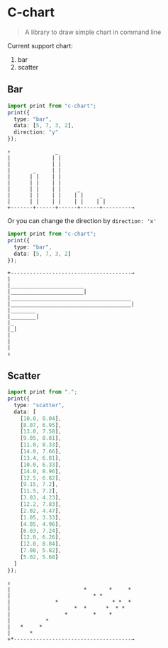 # C-chart

> A library to draw simple chart in command line

Current support chart:

1. bar
2. scatter

## Bar

```typescript
import print from "c-chart";
print({
  type: "bar",
  data: [5, 7, 3, 2],
  direction: "y"
});
```

```
↑              _
|             | |
|             | |
|       _     | |
|      | |    | |
|      | |    | |
|      | |    | |     _
|      | |    | |    | |     _
|      | |    | |    | |    | |
+-------+------+------+------+---------→
```

Or you can change the direction by `direction: 'x'`

```typescript
import print from "c-chart";
print({
  type: "bar",
  data: [5, 7, 3, 2]
});
```

```
+--------------------------------------→
|
|_______________________
|_______________________|
|______________________________________
|______________________________________|
|________
|________|
|_
|_|
|
|
|
↓
```

## Scatter

```typescript
import print from ".";
print({
  type: "scatter",
  data: [
    [10.0, 8.04],
    [8.07, 6.95],
    [13.0, 7.58],
    [9.05, 8.81],
    [11.0, 8.33],
    [14.0, 7.66],
    [13.4, 6.81],
    [10.0, 6.33],
    [14.0, 8.96],
    [12.5, 6.82],
    [9.15, 7.2],
    [11.5, 7.2],
    [3.03, 4.23],
    [12.2, 7.83],
    [2.02, 4.47],
    [1.05, 3.33],
    [4.05, 4.96],
    [6.03, 7.24],
    [12.0, 6.26],
    [12.0, 8.84],
    [7.08, 5.82],
    [5.02, 5.68]
  ]
});
```

```
↑
|                       *       *     *
|                          * *
|              *                 * *  *
|                    *  *      *  * *
|                 *        *    *
|           *
|   *     *
|      *
+*-------------------------------------→
```
